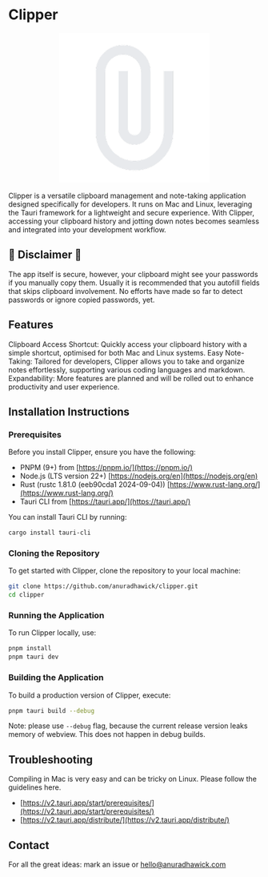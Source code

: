 # Clipper

<p align="center" wi>
  <img src="./src-tauri//icons/icon.png" alt="Clipper by AW" width="300">
</p>

Clipper is a versatile clipboard management and note-taking application designed specifically for developers. It runs on Mac and Linux, leveraging the Tauri framework for a lightweight and secure experience. With Clipper, accessing your clipboard history and jotting down notes becomes seamless and integrated into your development workflow.

## 🛑 Disclaimer 🛑

The app itself is secure, however, your clipboard might see your passwords if you manually copy them. Usually it is recommended that you autofill fields that skips clipboard involvement. No efforts have made so far to detect passwords or ignore copied passwords, yet.

## Features

Clipboard Access Shortcut: Quickly access your clipboard history with a simple shortcut, optimised for both Mac and Linux systems.
Easy Note-Taking: Tailored for developers, Clipper allows you to take and organize notes effortlessly, supporting various coding languages and markdown.
Expandability: More features are planned and will be rolled out to enhance productivity and user experience.

## Installation Instructions

### Prerequisites

Before you install Clipper, ensure you have the following:

- PNPM (9+) from [https://pnpm.io/](https://pnpm.io/)
- Node.js (LTS version 22+) [https://nodejs.org/en](https://nodejs.org/en)
- Rust (rustc 1.81.0 (eeb90cda1 2024-09-04)) [https://www.rust-lang.org/](https://www.rust-lang.org/)
- Tauri CLI from [https://tauri.app/](https://tauri.app/)

You can install Tauri CLI by running:

```bash
cargo install tauri-cli
```

### Cloning the Repository

To get started with Clipper, clone the repository to your local machine:

```bash
git clone https://github.com/anuradhawick/clipper.git
cd clipper
```

### Running the Application

To run Clipper locally, use:

```bash
pnpm install
pnpm tauri dev
```

### Building the Application

To build a production version of Clipper, execute:

```bash
pnpm tauri build --debug
```

Note: please use `--debug` flag, because the current release version leaks memory of webview. This does not happen in debug builds.

## Troubleshooting

Compiling in Mac is very easy and can be tricky on Linux. Please follow the guidelines here.

* [https://v2.tauri.app/start/prerequisites/](https://v2.tauri.app/start/prerequisites/)
* [https://v2.tauri.app/distribute/](https://v2.tauri.app/distribute/)

## Contact

For all the great ideas: mark an issue or [hello@anuradhawick.com](mailto:hello@anuradhawick.com)
